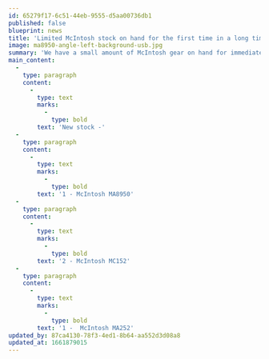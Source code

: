 ```yaml
---
id: 65279f17-6c51-44eb-9555-d5aa00736db1
published: false
blueprint: news
title: 'Limited McIntosh stock on hand for the first time in a long time!'
image: ma8950-angle-left-background-usb.jpg
summary: 'We have a small amount of McIntosh gear on hand for immediate sale. Current backorder is 6 months from McIntosh on any out of stock items! We also have a few demo items looking for a new home. Call or stop by for pricing on demo''s.'
main_content:
  -
    type: paragraph
    content:
      -
        type: text
        marks:
          -
            type: bold
        text: 'New stock -'
  -
    type: paragraph
    content:
      -
        type: text
        marks:
          -
            type: bold
        text: '1 - McIntosh MA8950'
  -
    type: paragraph
    content:
      -
        type: text
        marks:
          -
            type: bold
        text: '2 - McIntosh MC152'
  -
    type: paragraph
    content:
      -
        type: text
        marks:
          -
            type: bold
        text: '1 -  McIntosh MA252'
updated_by: 87ca4130-78f3-4ed1-8b64-aa552d3d08a8
updated_at: 1661879015
---
```

